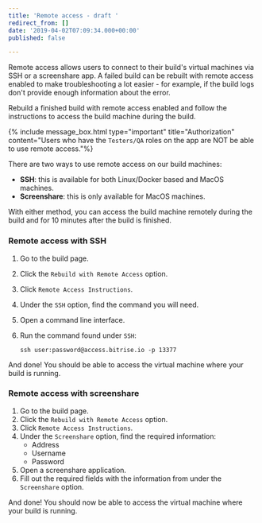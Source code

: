 ```yaml
---
title: 'Remote access - draft '
redirect_from: []
date: '2019-04-02T07:09:34.000+00:00'
published: false

---
```

Remote access allows users to connect to their build's virtual machines via SSH or a screenshare app. A failed build can be rebuilt with remote access enabled to make troubleshooting a lot easier - for example, if the build logs don't provide enough information about the error.

Rebuild a finished build with remote access enabled and follow the instructions to access the build machine during the build.

{% include message_box.html type="important" title="Authorization" content="Users who have the `Testers/QA` roles on the app are NOT be able to use remote access."%}

There are two ways to use remote access on our build machines:

* **SSH**: this is available for both Linux/Docker based and MacOS machines.
* **Screenshare**: this is only available for MacOS machines.

With either method, you can access the build machine remotely during the build and for 10 minutes after the build is finished.

### Remote access with SSH

1. Go to the build page.
2. Click the `Rebuild with Remote Access` option.
3. Click `Remote Access Instructions`.
4. Under the `SSH` option, find the command you will need.
5. Open a command line interface.
6. Run the command found under `SSH`:

       ssh user:password@access.bitrise.io -p 13377

And done! You should be able to access the virtual machine where your build is running.

### Remote access with screenshare

1. Go to the build page.
2. Click the `Rebuild with Remote Access` option.
3. Click `Remote Access Instructions`.
4. Under the `Screenshare` option, find the required information:
   * Address
   * Username
   * Password
5. Open a screenshare application.
6. Fill out the required fields with the information from under the `Screenshare` option.

And done! You should now be able to access the virtual machine where your build is running.